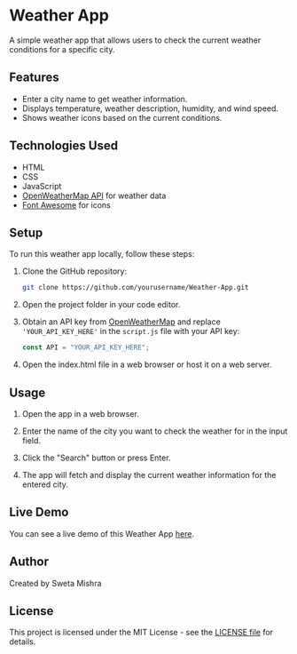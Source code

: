 # Weather App

A simple weather app that allows users to check the current weather conditions for a specific city.

## Features

- Enter a city name to get weather information.
- Displays temperature, weather description, humidity, and wind speed.
- Shows weather icons based on the current conditions.

## Technologies Used

- HTML
- CSS
- JavaScript
- [OpenWeatherMap API](https://openweathermap.org/api) for weather data
- [Font Awesome](https://fontawesome.com/) for icons

## Setup

To run this weather app locally, follow these steps:

1. Clone the GitHub repository:
    ```bash
    git clone https://github.com/yourusername/Weather-App.git
    
2. Open the project folder in your code editor.

3. Obtain an API key from [OpenWeatherMap](https://openweathermap.org/api) and replace `'YOUR_API_KEY_HERE'` in the `script.js` file with your API key:

     ```javascript
   const API = "YOUR_API_KEY_HERE";

4. Open the index.html file in a web browser or host it on a web server.

## Usage
1. Open the app in a web browser.

2. Enter the name of the city you want to check the weather for in the input field.

3. Click the "Search" button or press Enter.

4. The app will fetch and display the current weather information for the entered city.

## Live Demo
You can see a live demo of this Weather App [here](https://weather-app-omega-taupe.vercel.app/).

## Author
Created by Sweta Mishra
## License
This project is licensed under the MIT License - see the [LICENSE file](License) for details.

